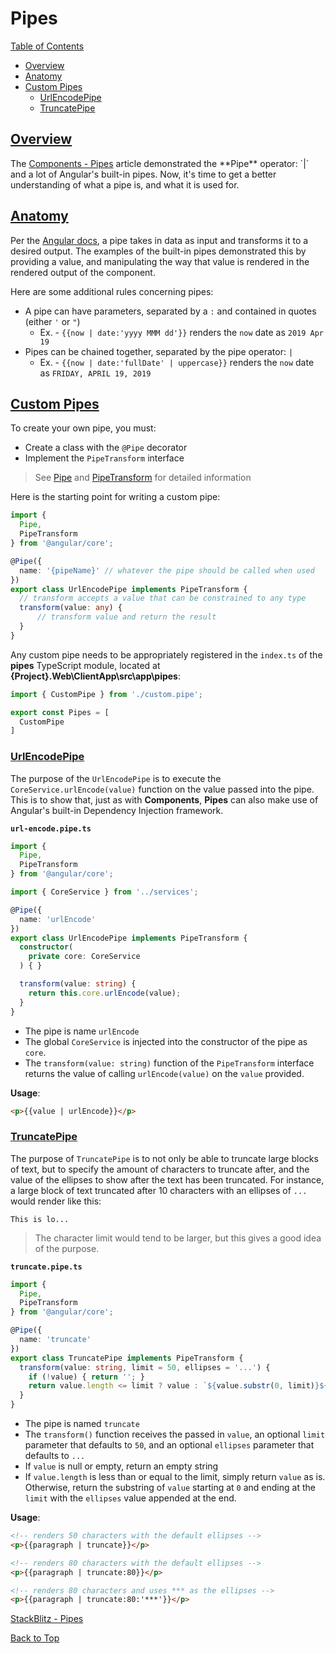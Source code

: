 # Pipes

[Table of Contents](./toc.md)

* [Overview](#overview)
* [Anatomy](#anatomy)
* [Custom Pipes](#custom-pipes)
    * [UrlEncodePipe](#urlencodepipe)
    * [TruncatePipe](#truncatepipe)

## [Overview](#pipes)

The [Components - Pipes](./`4-components.md#pipes) article demonstrated the **Pipe** operator: `|` and a lot of Angular's built-in pipes. Now, it's time to get a better understanding of what a pipe is, and what it is used for.

## [Anatomy](#pipes)

Per the [Angular docs](https://angular.io/guide/pipes#using-pipes), a pipe takes in data as input and transforms it to a desired output. The examples of the built-in pipes demonstrated this by providing a value, and manipulating the way that value is rendered in the rendered output of the component.

Here are some additional rules concerning pipes:

* A pipe can have parameters, separated by a `:` and contained in quotes (either `'` or `"`)
    * Ex. - `{{now | date:'yyyy MMM dd'}}` renders the `now` date as `2019 Apr 19`
* Pipes can be chained together, separated by the pipe operator: `|`
    * Ex. - `{{now | date:'fullDate' | uppercase}}` renders the `now` date as `FRIDAY, APRIL 19, 2019`

## [Custom Pipes](#pipes)

To create your own pipe, you must:
* Create a class with the `@Pipe` decorator
* Implement the `PipeTransform` interface

> See [Pipe](https://angular.io/api/core/Pipe) and [PipeTransform](https://angular.io/api/core/PipeTransform) for detailed information

Here is the starting point for writing a custom pipe:

```ts
import {
  Pipe,
  PipeTransform
} from '@angular/core';

@Pipe({
  name: '{pipeName}' // whatever the pipe should be called when used
})
export class UrlEncodePipe implements PipeTransform {
  // transform accepts a value that can be constrained to any type
  transform(value: any) {
      // transform value and return the result
  }
}
```

Any custom pipe needs to be appropriately registered in the `index.ts` of the **pipes** TypeScript module, located at **{Project}.Web\\ClientApp\\src\\app\\pipes**:

```ts
import { CustomPipe } from './custom.pipe';

export const Pipes = [
  CustomPipe
]
```

### [UrlEncodePipe](#pipes)

The purpose of the `UrlEncodePipe` is to execute the `CoreService.urlEncode(value)` function on the value passed into the pipe. This is to show that, just as with **Components**, **Pipes** can also make use of Angular's built-in Dependency Injection framework.

**`url-encode.pipe.ts`**

```ts
import {
  Pipe,
  PipeTransform
} from '@angular/core';

import { CoreService } from '../services';

@Pipe({
  name: 'urlEncode'
})
export class UrlEncodePipe implements PipeTransform {
  constructor(
    private core: CoreService
  ) { }

  transform(value: string) {
    return this.core.urlEncode(value);
  }
}
```

* The pipe is name `urlEncode`
* The global `CoreService` is injected into the constructor of the pipe as `core`.
* The `transform(value: string)` function of the `PipeTransform` interface returns the value of calling `urlEncode(value)` on the `value` provided.

**Usage**:

```html
<p>{{value | urlEncode}}</p>
```

### [TruncatePipe](#pipes)

The purpose of `TruncatePipe` is to not only be able to truncate large blocks of text, but to specify the amount of characters to truncate after, and the value of the ellipses to show after the text has been truncated. For instance, a large block of text truncated after 10 characters with an ellipses of `...` would render like this:

```
This is lo...
```

> The character limit would tend to be larger, but this gives a good idea of the purpose.  

**`truncate.pipe.ts`**

```ts
import {
  Pipe,
  PipeTransform
} from '@angular/core';

@Pipe({
  name: 'truncate'
})
export class TruncatePipe implements PipeTransform {
  transform(value: string, limit = 50, ellipses = '...') {
    if (!value) { return ''; }
    return value.length <= limit ? value : `${value.substr(0, limit)}${ellipses}`;
  }
}
```

* The pipe is named `truncate`
* The `transform()` function receives the passed in `value`, an optional `limit` parameter that defaults to `50`, and an optional `ellipses` parameter that defaults to `...`
* If `value` is null or empty, return an empty string
* If `value.length` is less than or equal to the limit, simply return `value` as is. Otherwise, return the substring of `value` starting at `0` and ending at the `limit` with the `ellipses` value appended at the end.

**Usage**:

```html
<!-- renders 50 characters with the default ellipses -->
<p>{{paragraph | truncate}}</p>

<!-- renders 80 characters with the default ellipses -->
<p>{{paragraph | truncate:80}}</p>

<!-- renders 80 characters and uses *** as the ellipses -->
<p>{{paragraph | truncate:80:'***'}}</p>
```

[StackBlitz - Pipes](https://stackblitz.com/edit/docs-pipes?file=src%2Fapp%2Fpipes%2Ftruncate.pipe.ts)

[Back to Top](#pipes)